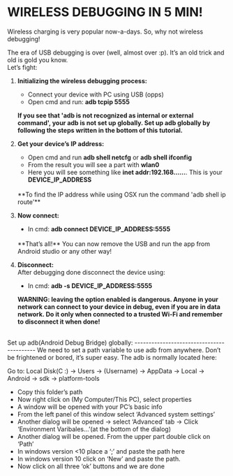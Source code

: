 WIRELESS DEBUGGING IN 5 MIN!
===============================

Wireless charging is very popular now-a-days. So, why not wireless debugging! 

The era of USB debugging is over (well, almost over :p). It’s an old trick and old is gold you know.
<br />Let’s fight:
<br />
1. **Initializing the wireless debugging process:**
	<ul>
		<li>Connect your device with PC using USB (opps)</li>
		<li>Open cmd and run: <b>adb tcpip 5555</b></li>
	</ul>
	
	**If you see that 'adb is not recognized as internal or external command', your adb is not set up globally. Set up adb globally by following the steps written in the bottom of this tutorial.**

2. **Get your device’s IP address:**
	<ul>
		<li>Open cmd and run <b>adb shell netcfg</b> or <b>adb shell ifconfig</b></li>
		<li>From the result you will see a part with <b>wlan0</b></li>
		<li>Here you will see something like <b>inet addr:192.168……</b>. This is your <b>DEVICE_IP_ADDRESS</b></li>
	</ul>
	<br />
	**To find the IP address while using OSX run the command 'adb shell ip route'**

3. **Now connect:**
	<ul style="list-style-type:disc">
		<li>In cmd: <b>adb connect DEVICE_IP_ADDRESS:5555</b></li>
	</ul>
	
	<br />
	**That’s all!** You can now remove the USB and run the app from Android studio or any other way!

4. **Disconnect:**
	<br />After debugging done disconnect the device using:
	<ul style="list-style-type:disc">
		<li>In cmd: <b>adb -s DEVICE_IP_ADDRESS:5555</b></li>
	</ul>
	
	**WARNING: leaving the option enabled is dangerous. Anyone in your network can connect to your device in debug, even if you are in data network. Do it only when connected to a trusted Wi-Fi and remember to disconnect it when done!**

<br />
Set up adb(Android Debug Bridge) globally:
------------------------------------------
We need to set a path variable to use adb from anywhere.  Don’t be frightened or bored, it’s super easy. The adb is normally located here: 

Go to: Local Disk(C :) -> Users -> (Username) ->  AppData -> Local -> Android -> sdk -> platform-tools

<ul>
	<li>Copy this folder’s path</li>
	<li>Now right click on (My Computer/This PC), select properties</li>
	<li>A window will be opened with your PC’s basic info</li>
	<li>From the left panel of this window select ‘Advanced system settings’</li>
	<li>Another dialog will be opened -> select ‘Advanced’ tab -> Click ‘Environment Varibales…’(at the bottom of the dialog)</li>
	<li>Another dialog will be opened. From the upper part double click on ‘Path’</li>
	<li>In windows version <10 place a ‘;’ and paste the path here</li>
	<li>In windows version 10 click on ‘New’ and paste the path.</li>
	<li>Now click on all three ‘ok’ buttons and we are done</li>
</ul>
